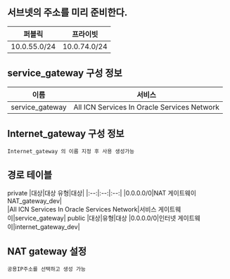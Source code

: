 ﻿## 서브넷의 주소를 미리 준비한다.

|퍼블릭|프라이빗|
|:--:|:--:|
|10.0.55.0/24|10.0.74.0/24| 


## service_gateway 구성 정보 
|이름|서비스|
|:--:|:--:|
|service_gateway|All ICN Services In Oracle Services Network|


## Internet_gateway 구성 정보
```
Internet_gateway 의 이름 지정 후 사용 생성가능
```


## 경로 테이블
private	
|대상|대상 유형|대상|
|:--:|:--:|:--:|
|0.0.0.0/0|NAT 게이트웨이NAT_gateway_dev|	
|All ICN Services In Oracle Services Network|서비스 게이트웨이|service_gateway|
public
|대상|유형|대상
|0.0.0.0/0|인터넷 게이트웨이|internet_gateway_dev|


## NAT gateway 설정
```
공용IP주소를 선택하고 생성 가능
